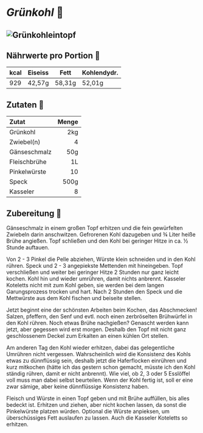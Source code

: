 # _Grünkohl_ :stew:

![Grünkohleintopf](https://images.unsplash.com/photo-1539207107274-c576d0d5b375?ixlib=rb-4.0.3&ixid=MnwxMjA3fDB8MHxzZWFyY2h8NXx8a2FsZXxlbnwwfHwwfHw%3D&auto=format&fit=crop&w=1100&q=60)
---

## Nährwerte pro Portion :fork_and_knife:

|kcal | Eiseiss | Fett | Kohlendydr.|
|-----|----------|------|---------|
|929 |42,57g |58,31g |  52,01g|


## Zutaten :bento:

| Zutat | Menge |
|:------|-------:|
|Grünkohl|2kg|
|Zwiebel(n)|4|
|Gänseschmalz | 50g|
|Fleischbrühe | 1L
|Pinkelwürste | 10|
|Speck| 500g|
|Kasseler | 8|


## Zubereitung :stew:
Gänseschmalz in einem großen Topf erhitzen und die fein gewürfelten Zwiebeln darin anschwitzen. Gefrorenen Kohl dazugeben und ¾ Liter heiße Brühe angießen. Topf schließen und den Kohl bei geringer Hitze in ca. ½ Stunde auftauen.

Von 2 - 3 Pinkel die Pelle abziehen, Würste klein schneiden und in den Kohl rühren. Speck und 2 - 3 angepiekste Mettenden mit hineingeben. Topf verschließen und weiter bei geringer Hitze 2 Stunden nur ganz leicht kochen. Kohl hin und wieder umrühren, damit nichts anbrennt. Kasseler Koteletts nicht mit zum Kohl geben, sie werden bei dem langen Garungsprozess trocken und hart. Nach 2 Stunden den Speck und die Mettwürste aus dem Kohl fischen und beiseite stellen.

Jetzt beginnt eine der schönsten Arbeiten beim Kochen, das Abschmecken! Salzen, pfeffern, den Senf und evtl. noch einen zerbröselten Brühwürfel in den Kohl rühren. Noch etwas Brühe nachgießen? Genascht werden kann jetzt, aber gegessen wird erst morgen. Deshalb den Topf mit nicht ganz geschlossenem Deckel zum Erkalten an einen kühlen Ort stellen.

Am anderen Tag den Kohl wieder erhitzen, dabei das gelegentliche Umrühren nicht vergessen. Wahrscheinlich wird die Konsistenz des Kohls etwas zu dünnflüssig sein, deshalb jetzt die Haferflocken einrühren und kurz mitkochen (hätte ich das gestern schon gemacht, müsste ich den Kohl ständig rühren, damit er nicht anbrennt). Wie viel, ob 2, 3 oder 5 Esslöffel voll muss man dabei selbst beurteilen. Wenn der Kohl fertig ist, soll er eine zwar sämige, aber keine dünnflüssige Konsistenz haben.

Fleisch und Würste in einen Topf geben und mit Brühe auffüllen, bis alles bedeckt ist. Erhitzen und ziehen, aber nicht kochen lassen, da sonst die Pinkelwürste platzen würden. Optional die Würste anpieksen, um überschüssiges Fett auslaufen zu lassen. Auch die Kasseler Koteletts so erhitzen.

